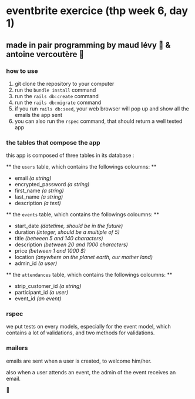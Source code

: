# eventbrite exercice (thp week 6, day 1)

## made in pair programming by maud lévy :fried_shrimp: & antoine vercoutère :poultry_leg:

### how to use

1. git clone the repository to your computer
2. run the `bundle install` command
3. run the `rails db:create` command
4. run the `rails db:migrate` command
5. if you run `rails db:seed`, your web browser will pop up and show all the emails the app sent
6. you can also run the `rspec` command, that should return a well tested app 

### the tables that compose the app

this app is composed of three tables in its database :

** the `users` table, which contains the followings coloumns: **
- email *(a string)*
- encrypted_password *(a string)*
- first_name *(a string)*
- last_name *(a string)*
- description *(a text)*

** the `events` table, which contains the followings coloumns: **
- start_date *(datetime, should be in the future)*
- duration *(integer, should be a multiple of 5)*
- title *(between 5 and 140 characters)*
- description *(between 20 and 1000 characters)*
- price *(between 1 and 1000 $)*
- location *(anywhere on the planet earth, our mother land)*
- admin_id *(a user)*

** the `attendances` table, which contains the followings coloumns: **
- strip_customer_id *(a string)*
- participant_id *(a user)*
- event_id *(an event)*

### rspec

we put tests on every models, especially for the event model, which contains a lot of validations, and two methods for validations.

### mailers

emails are sent when a user is created, to welcome him/her. 

also when a user attends an event, the admin of the event receives an email.

:kiss: